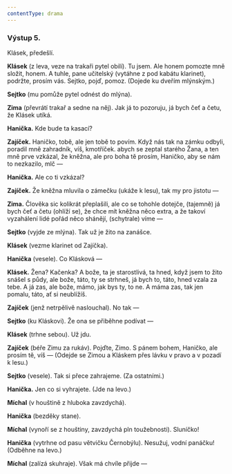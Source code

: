 ```yaml
---
contentType: drama
---
```


<section>

### Výstup 5.

Klásek, předešlí.

</section>

<section>

**Klásek** (z leva, veze na trakaři pytel obilí). Tu jsem. Ale honem pomozte mně složit, honem. A tuhle, pane učitelský (vytáhne z pod kabátu klarinet), podržte, prosím vás. Sejtko, pojď, pomoz. (Dojede ku dveřím mlýnským.) 

**Sejtko** (mu pomůže pytel odnést do mlýna). 

**Zima** (převrátí trakař a sedne na něj). Jak já to pozoruju, já bych čeť a četu, že Klásek utíká. 

**Hanička.** Kde bude ta kasací? 

**Zajíček.** Haničko, tobě, ale jen tobě to povím. Když nás tak na zámku odbyli, poradil mně zahradník, víš, kmotříček. abych se zeptal starého Žana, a ten mně prve vzkázal, že kněžna, ale pro boha tě prosím, Haničko, aby se nám to nezkazilo, mlč — 

**Hanička.** Ale co ti vzkázal? 

**Zajíček.** Že kněžna mluvila o zámečku (ukáže k lesu), tak my pro jistotu —

**Zima.** Člověka sic kolikrát přeplašili, ale co se tohohle dotejče, (tajemně) já bych čeť a četu (ohlíží se), že chce mít kněžna něco extra, a že takoví vyzahálení lidé pořád něco shánějí, (schytrale) víme —

**Sejtko** (vyjde ze mlýna). Tak už je žito na zanášce. 

**Klásek** (vezme klarinet od Zajíčka). 

**Hanička** (vesele). Co Klásková — 

**Klásek.** Žena? Kačenka? A bože, ta je starostlivá, ta hned, když jsem to žito snášel s půdy, ale bože, táto, ty se strhneš, já bych to, táto, hned vzala za tebe. A já zas, ale bože, mámo, jak bys ty, to ne. A máma zas, tak jen pomalu, táto, ať si neublížíš.

**Zajíček** (jenž netrpělivě naslouchal). No tak — 

**Sejtko** (ku Kláskovi). Že ona se přiběhne podívat —

**Klásek** (trhne sebou). Už jdu.

**Zajíček** (béře Zimu za rukáv). Pojďte, Zimo. S pánem bohem, Haničko, ale prosím tě, víš — (Odejde se Zimou a Kláskem přes lávku v pravo a v pozadí k lesu.)

**Sejtko** (vesele). Tak si přece zahrajeme. (Za ostatními.)

**Hanička.** Jen co si vyhrajete. (Jde na levo.)

**Míchal** (v houštině z hluboka zavzdychá).

**Hanička** (bezděky stane).

**Míchal** (vynoří se z houštiny, zavzdychá pln toužebnosti). Sluníčko!

**Hanička** (vytrhne od pasu větvičku Černobýlu). Nesužuj, vodní panáčku! (Odběhne na levo.)

**Míchal** (zalízá skuhraje). Však má chvíle přijde —

</section>
